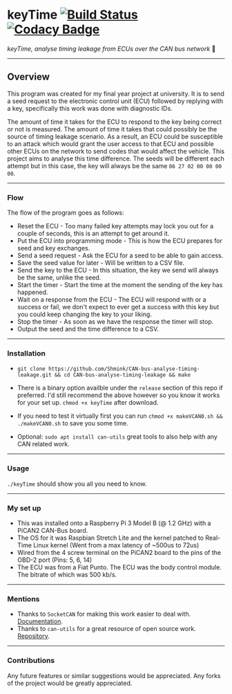 # keyTime [![Build Status](https://travis-ci.org/Shmink/CAN-bus-analyse-timing-leakage.svg?branch=master)](https://travis-ci.org/Shmink/CAN-bus-analyse-timing-leakage) [![Codacy Badge](https://api.codacy.com/project/badge/Grade/7981c3ac06c34ca4b5f653f7887ab03f)](https://app.codacy.com/app/Shmink/CAN-bus-analyse-timing-leakage?utm_source=github.com&utm_medium=referral&utm_content=Shmink/CAN-bus-analyse-timing-leakage&utm_campaign=Badge_Grade_Dashboard)

_keyTime, analyse timing leakage from ECUs over the CAN bus network_ :car:

* * *

## Overview

This program was created for my final year project at university. It is to send a seed request to the electronic control unit (ECU) followed by replying with a key, specifically this work was done with diagnostic IDs.

The amount of time it takes for the ECU to respond to the key being correct or not is measured. The amount of time it takes that could possibly be the source of timing leakage scenario. As a result, an ECU could be susceptible to an attack which would grant the user access to that ECU and possible other ECUs on the network to send codes that would affect the vehicle. This project aims to analyse this time difference. The seeds will be different each attempt but in this case, the key will always be the same `06 27 02 00 00 00 00`.

* * *

### Flow

The flow of the program goes as follows:

-   Reset the ECU - Too many failed key attempts may lock you out for a couple of seconds, this is an attempt to get around it.
-   Put the ECU into programming mode - This is how the ECU prepares for seed and key exchanges.
-   Send a seed request - Ask the ECU for a seed to be able to gain access.
-   Save the seed value for later - Will be written to a CSV file.
-   Send the key to the ECU - In this situation, the key we send will always be the same, unlike the seed.
-   Start the timer - Start the time at the moment the sending of the key has happened.
-   Wait on a response from the ECU - The ECU will respond with or a success or fail, we don't expect to ever get a success with this key but you could keep changing the key to your liking.
-   Stop the timer - As soon as we have the response the timer will stop.
-   Output the seed and the time difference to a CSV.

* * *

### Installation

-   `git clone https://github.com/Shmink/CAN-bus-analyse-timing-leakage.git && cd CAN-bus-analyse-timing-leakage && make`

-   There is a binary option availble under the `release` section of this repo if preferred. I'd still recommend the above however so you know it works for your set up. `chmod +x keyTime` after download.

-   If you need to test it virtually first you can run `chmod +x makeVCAN0.sh && ./makeVCAN0.sh` to save you some time.

-   Optional: `sudo apt install can-utils` great tools to also help with any CAN related work.

* * *

### Usage

`./keyTime` should show you all you need to know.

* * *

### My set up

-   This was installed onto a Raspberry Pi 3 Model B (@ 1.2 GHz) with a PiCAN2 CAN-Bus board.
-   The OS for it was Raspbian Stretch Lite and the kernel patched to Real-Time Linux kernel (Went from a max latency of ~500us to 72us)
-   Wired from the 4 screw terminal on the PiCAN2 board to the pins of the OBD-2 port (Pins: 5, 6, 14)
-   The ECU was from a Fiat Punto. The ECU was the body control module. The bitrate of which was 500 kb/s.

* * *

### Mentions

-   Thanks to `SocketCAN` for making this work easier to deal with. [Documentation](https://www.kernel.org/doc/Documentation/networking/can.txt).
-   Thanks to `can-utils` for a great resource of open source work. [Repository](https://github.com/linux-can/can-utils).

* * *

### Contributions

Any future features or similar suggestions would be appreciated. Any forks of the project would be greatly appreciated.
